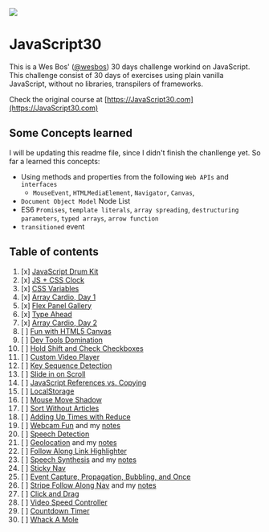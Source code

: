 ![](https://javascript30.com/images/JS3-social-share.png)

# JavaScript30
This is a Wes Bos' ([@wesbos](https://github.com/wesbos)) 30 days challenge workind on JavaScript.
This challenge consist of 30 days of exercises using plain vanilla JavaScript, without no libraries,
transpilers of frameworks.

Check the original course at [https://JavaScript30.com](https://JavaScript30.com)

## Some Concepts learned
 I will be updating this readme file, since I didn't finish the chanllenge yet. So far a learned this concepts:
 
- Using methods and properties from the following `Web APIs`  and `interfaces`
  - `MouseEvent`, `HTMLMediaElement`, `Navigator`, `Canvas`,
- `Document Object Model` Node List
 - ES6 `Promises`,  `template literals`, `array spreading`, `destructuring parameters`, `typed arrays`, `arrow function`
 - `transitioned` event


## Table of contents

1. [x] [JavaScript Drum Kit](https://github.com/Richardbmk/JavaScript30/01%20-%20JavaScript%20Drum%20Kit)
2. [x] [JS + CSS Clock](https://github.com/Richardbmk/JavaScript30/02%20-%20JS%20and%20CSS%20Clock)
3. [x] [CSS Variables](https://github.com/Richardbmk/JavaScript30/03%20-%20CSS%20Variables)
4. [x] [Array Cardio, Day 1](https://github.com/Richardbmk/JavaScript30/04%20-%20Array%20Cardio%20Day%201)
5. [x] [Flex Panel Gallery](https://github.com/Richardbmk/JavaScript30/05%20-%20Flex%20Panel%20Gallery)
6. [x] [Type Ahead](https://github.com/Richardbmk/JavaScript30/06%20-%20Type%20Ahead)
7. [x] [Array Cardio, Day 2](https://github.com/Richardbmk/JavaScript30/07%20-%20Array%20Cardio%20Day%202/)
8. [ ] [Fun with HTML5 Canvas]()
9. [ ] [Dev Tools Domination]()
10. [ ] [Hold Shift and Check Checkboxes]()
11. [ ] [Custom Video Player]()
12. [ ] [Key Sequence Detection]()
13. [ ] [Slide in on Scroll]()
14. [ ] [JavaScript References vs. Copying]()
15. [ ] [LocalStorage]()
16. [ ] [Mouse Move Shadow]()
17. [ ] [Sort Without Articles]()
18. [ ] [Adding Up Times with Reduce]()
19. [ ] [Webcam Fun]()
    and my [notes]()
20. [ ] [Speech Detection]()
21. [ ] [Geolocation]()
    and my [notes]()
22. [ ] [Follow Along Link Highlighter]()
23. [ ] [Speech Synthesis]()
    and my [notes]()
24. [ ] [Sticky Nav]()
25. [ ] [Event Capture, Propagation, Bubbling, and Once]()
26. [ ] [Stripe Follow Along Nav]()
    and my [notes]()
27. [ ] [Click and Drag]()
28. [ ] [Video Speed Controller]()
29. [ ] [Countdown Timer]()
30. [ ] [Whack A Mole]()
